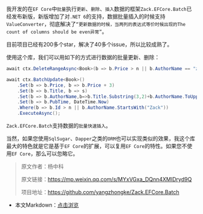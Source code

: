 我开发的在`EF Core`中`批量`执行`更新`、`删除`、`插入`数据的框架`Zack.EFCore.Batch`已经发布新版，新版增加了对`.NET 6`的支持，数据批量插入的时候支持`ValueConverter`，彻底解决了`“更新数据的时候，当两列的表达式等价时候出现的The count of columns should be even异常”`。

目前项目已经有200多个star，解决了40多个issue，所以比较成熟了。

使用这个库，我们可以用如下的方式进行数据的批量更新、删除：

```C#
await ctx.DeleteRangeAsync<Book>(b => b.Price > n || b.AuthorName == "zack yang"); 

await ctx.BatchUpdate<Book>()
    .Set(b => b.Price, b => b.Price + 3)
    .Set(b => b.Title, b => s)
    .Set(b => b.AuthorName,b=>b.Title.Substring(3,2)+b.AuthorName.ToUpper())
    .Set(b => b.PubTime, DateTime.Now)
    .Where(b => b.Id > n || b.AuthorName.StartsWith("Zack"))
    .ExecuteAsync();
```

`Zack.EFCore.Batch`支持数据的`批量快速插入`。

当然，如果您使用`SqlSugar`、`Dapper`之类的`ORM`也可以实现类似的效果，我这个库最大的特色就是它是基于`EF Core`的扩展，可以复用`EF Core`的特性。如果您不使用`EF Core`，那么可以忽略它。

>原文作者：杨中科
>
>原文链接：https://mp.weixin.qq.com/s/MYxVGxa_DQnn4XMIDryd9Q
>
>项目地址：https://github.com/yangzhongke/Zack.EFCore.Batch

- 本文Markdown：[点击浏览](https://github.com/dotnet9/Assets.Dotnet9/blob/main/2021/12/2021-12-25_02.md)